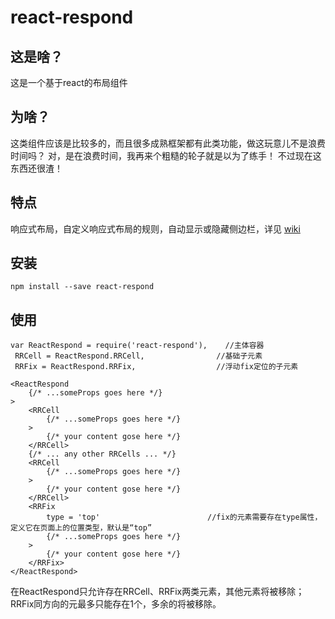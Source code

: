 # react-respond
## 这是啥？
这是一个基于react的布局组件
## 为啥？
这类组件应该是比较多的，而且很多成熟框架都有此类功能，做这玩意儿不是浪费时间吗？
对，是在浪费时间，我再来个粗糙的轮子就是以为了练手！
不过现在这东西还很渣！
## 特点
响应式布局，自定义响应式布局的规则，自动显示或隐藏侧边栏，详见 [wiki](https://github.com/felixzxk/react-respond/wiki)
## 安装
    npm install --save react-respond
## 使用
    var ReactRespond = require('react-respond'),    //主体容器
     RRCell = ReactRespond.RRCell,                //基础子元素
     RRFix = ReactRespond.RRFix,                  //浮动fix定位的子元素
     
    <ReactRespond
        {/* ...someProps goes here */}
    >
        <RRCell
            {/* ...someProps goes here */}
        >
            {/* your content gose here */}
        </RRCell>
        {/* ... any other RRCells ... */}
        <RRCell
            {/* ...someProps goes here */}
        >
            {/* your content gose here */}
        </RRCell>
        <RRFix
            type = 'top'                        //fix的元素需要存在type属性，定义它在页面上的位置类型，默认是“top”
            {/* ...someProps goes here */}
        >
            {/* your content gose here */}
        </RRFix>
    </ReactRespond>
在ReactRespond只允许存在RRCell、RRFix两类元素，其他元素将被移除；
RRFix同方向的元最多只能存在1个，多余的将被移除。
